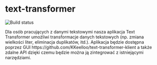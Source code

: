 # text-transformer
![Build status](https://travis-ci.com/KKeelloo/text-transformer.svg?branch=main)
<p>Dla osób pracujących z danymi tekstowymi nasza aplikacja Text Transformer umożliwi transformacje danych tekstowych (np. zmiana wielkości liter, eliminacja duplikatów, itd.). Aplikacja będzie dostępna poprzez GUI https://github.com/KKeelloo/text-transformer-klient a także zdalne API dzięki czemu będzie można ją zintegrować z istniejącymi narzędziami.</p>
